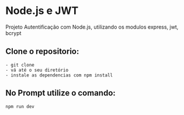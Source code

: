 # Node.js e JWT

Projeto Autentificação com Node.js, utilizando os modulos express, jwt, bcrypt

## Clone o repositorio:
    - git clone
    - vá até o seu diretório
    - instale as dependencias com npm install

## No Prompt utilize o comando:

    npm run dev